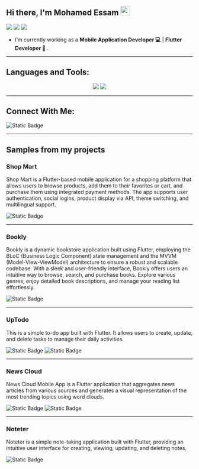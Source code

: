 <h2> Hi there, I'm Mohamed Essam <img src="https://media.giphy.com/media/hvRJCLFzcasrR4ia7z/giphy.gif" width="25px" height ="25px"> </h2>

![](https://img.shields.io/badge/Mobile-Engineer-purple)  ![](https://img.shields.io/badge/Flutter-Expert-informational) ![](https://img.shields.io/badge/Dart-Lover-6B9CB0) 

- I’m currently working as a **Mobile Application Developer 💻** |  **Flutter Developer 📱** .

<hr>

## Languages and Tools:
<div align="center">
    <img src="https://skillicons.dev/icons?i=flutter,dart,firebase,cpp,java" />
    <img src="https://skillicons.dev/icons?i=github,androidstudio,vscode,figma,postman,git" /><br>
</div>

<hr>

## Connect With Me:


![Static Badge](https://img.shields.io/badge/whatsapp-%20green?style=for-the-badge&logo=whatsapp&link=https%3A%2F%2Fwa.me%2F%2B201019664820)


<hr>


## Samples from my projects  

### Shop Mart
Shop Mart is a Flutter-based mobile application for a shopping platform that allows users to browse products, add them to their favorites or cart, and purchase them using integrated payment methods. The app supports user authentication, social logins, product display via API, theme switching, and multilingual support.

<p>

![Static Badge](https://img.shields.io/badge/GET%20IT%20IN%20GITHUB-%20%20?style=for-the-badge&logo=GitHub&color=black&link=https%3A%2F%2Fgithub.com%2FMohamedEssam9009%2FShop-Mart)

<hr>

### Bookly 
Bookly is a dynamic bookstore application built using Flutter, employing the BLoC (Business Logic Component) state management and the MVVM (Model-View-ViewModel) architecture to ensure a robust and scalable codebase. With a sleek and user-friendly interface, Bookly offers users an intuitive way to browse, search, and purchase books. Explore various genres, enjoy detailed book descriptions, and manage your reading list effortlessly.

![Static Badge](https://img.shields.io/badge/GET%20IT%20IN%20GITHUB-%20%20?style=for-the-badge&logo=GitHub&color=black&link=https%3A%2F%2Fgithub.com%2FMohamedEssam9009%2FBookly)

<hr>

### UpTodo
This is a simple to-do app built with Flutter. It allows users to create, update, and delete tasks to manage their daily activities.

![Static Badge](https://img.shields.io/badge/GET%20IT%20IN%20GITHUB-%20%20?style=for-the-badge&logo=GitHub&color=black&link=https%3A%2F%2Fgithub.com%2FMohamedEssam9009%2FUpTodo)
![Static Badge](https://img.shields.io/badge/GIT%20IT%20IN%20GOOGLE%20PLAY---?style=for-the-badge&logo=Google%20Play&link=https%3A%2F%2Fplay.google.com%2Fstore%2Fapps%2Fdetails%3Fid%3Dcom.mohamed.uptodo)


<hr>

### News Cloud
News Cloud Mobile App is a Flutter application that aggregates news articles from various sources and generates a visual representation of the most trending topics using word clouds.

![Static Badge](https://img.shields.io/badge/GIT%20IT%20IN%20GITHUB-black?style=for-the-badge&logo=GitHub&link=https%3A%2F%2Fgithub.com%2FMohamedEssam9009%2FNews-Cloud)
![Static Badge](https://img.shields.io/badge/GIT%20IT%20IN%20GOOGLE%20PLAY---?style=for-the-badge&logo=Google%20Play&link=https%3A%2F%2Fplay.google.com%2Fstore%2Fapps%2Fdetails%3Fid%3Dcom.mohamed.mynews)


<hr>

### Noteter
Noteter is a simple note-taking application built with Flutter, providing an intuitive user interface for creating, viewing, updating, and deleting notes.

![Static Badge](https://img.shields.io/badge/GIT%20IT%20IN%20GITHUB-black?style=for-the-badge&logo=github&link=https%3A%2F%2Fgithub.com%2FMohamedEssam9009%2FNoteter)


